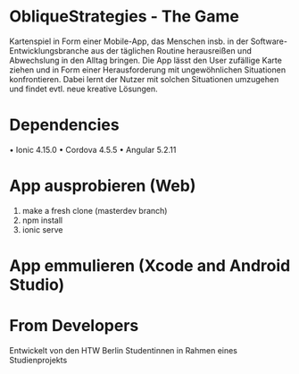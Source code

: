 # ObliqueStrategies - The Game

Kartenspiel in Form einer Mobile-App, das Menschen insb. in der Software-Entwicklungsbranche aus der täglichen Routine herausreißen und Abwechslung in den Alltag bringen.
Die App lässt den User zufällige Karte ziehen und in Form einer Herausforderung mit ungewöhnlichen Situationen konfrontieren. Dabei lernt der Nutzer mit solchen Situationen umzugehen und findet evtl. neue kreative Lösungen.
# Dependencies
•	Ionic 4.15.0
•	Cordova 4.5.5
•	Angular 5.2.11
# App ausprobieren (Web)
1.	make a fresh clone (masterdev branch)
2.	npm install
3.	ionic serve
# App emmulieren (Xcode and Android Studio)

# From Developers
Entwickelt von den HTW Berlin Studentinnen in Rahmen eines Studienprojekts
